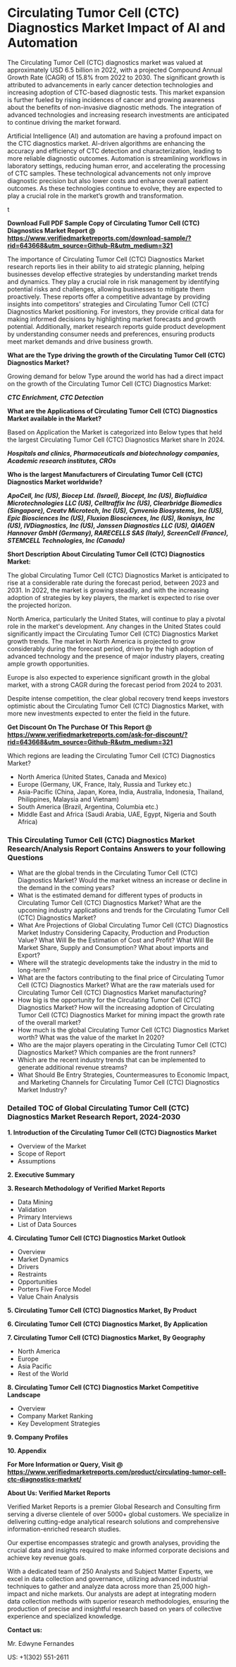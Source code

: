 <meta name="title" content="Global Circulating Tumor Cell (CTC) Diagnostics Market Impact of AI and Automation"><meta name="description" content="The Circulating Tumor Cell (CTC) diagnostics market was valued at approximately USD 6.5 billion in 2022, with a projected Compound Annual Growth Rate (CAGR) of 15.8% f"><meta name="title" content="Circulating Tumor Cell (CTC) Diagnostics Market Size, Share, Scope, Trends, Growth, Opportunities, Analysis, Forecast"><h1>Circulating Tumor Cell (CTC) Diagnostics Market Impact of AI and Automation</h1><p>The Circulating Tumor Cell (CTC) diagnostics market was valued at approximately USD 6.5 billion in 2022, with a projected Compound Annual Growth Rate (CAGR) of 15.8% from 2022 to 2030. The significant growth is attributed to advancements in early cancer detection technologies and increasing adoption of CTC-based diagnostic tests. This market expansion is further fueled by rising incidences of cancer and growing awareness about the benefits of non-invasive diagnostic methods. The integration of advanced technologies and increasing research investments are anticipated to continue driving the market forward.</p><p>Artificial Intelligence (AI) and automation are having a profound impact on the CTC diagnostics market. AI-driven algorithms are enhancing the accuracy and efficiency of CTC detection and characterization, leading to more reliable diagnostic outcomes. Automation is streamlining workflows in laboratory settings, reducing human error, and accelerating the processing of CTC samples. These technological advancements not only improve diagnostic precision but also lower costs and enhance overall patient outcomes. As these technologies continue to evolve, they are expected to play a crucial role in the market’s growth and transformation.</p>t</p><p id="" class=""><strong>Download Full PDF Sample Copy of Circulating Tumor Cell (CTC) Diagnostics Market Report @ <a href="https://www.verifiedmarketreports.com/download-sample/?rid=643668&utm_source=Github-R&utm_medium=321" target="_blank">https://www.verifiedmarketreports.com/download-sample/?rid=643668&utm_source=Github-R&utm_medium=321</a></strong></p><p>The importance of&nbsp;Circulating Tumor Cell (CTC) Diagnostics Market research reports lies in their ability to aid strategic planning, helping businesses develop effective strategies by understanding market trends and dynamics. They play a crucial role in risk management by identifying potential risks and challenges, allowing businesses to mitigate them proactively. These reports offer a competitive advantage by providing insights into competitors' strategies and Circulating Tumor Cell (CTC) Diagnostics Market positioning. For investors, they provide critical data for making informed decisions by highlighting market forecasts and growth potential. Additionally, market research reports guide product development by understanding consumer needs and preferences, ensuring products meet market demands and drive business growth.</p><p><strong>What are the&nbsp;Type driving the growth of the Circulating Tumor Cell (CTC) Diagnostics Market?</strong></p><p id="" class="">Growing demand for below Type around the world has had a direct impact on the growth of the Circulating Tumor Cell (CTC) Diagnostics Market:</p><em><strong>CTC Enrichment, CTC Detection</strong></em></p><strong>What are the&nbsp;Applications&nbsp;of Circulating Tumor Cell (CTC) Diagnostics Market available in the Market?</strong></p><p id="" class="">Based on Application the Market is categorized into Below types that held the largest Circulating Tumor Cell (CTC) Diagnostics Market share In 2024.</p><em><strong>Hospitals and clinics, Pharmaceuticals and biotechnology companies, Academic research institutes, CROs</strong></em></p><strong>Who is the largest Manufacturers of Circulating Tumor Cell (CTC) Diagnostics Market worldwide?</strong></p><p><em><strong>ApoCell, Inc (US), Biocep Ltd. (Israel), Biocept, Inc (US), Biofluidica Microtechnologies LLC (US), Celltraffix Inc (US), Clearbridge Biomedics (Singapore), Creatv Microtech, Inc (US), Cynvenio Biosystems, Inc (US), Epic Biosciences Inc (US), Fluxion Biosciences, Inc (US), Ikonisys, Inc (US), IVDiagnostics, Inc (US), Janssen Diagnostics LLC (US), QIAGEN Hannover GmbH (Germany), RARECELLS SAS (Italy), ScreenCell (France), STEMCELL Technologies, Inc (Canada)</strong></em></p><p id="" class=""><strong>Short Description About Circulating Tumor Cell (CTC) Diagnostics Market:</strong></p><p>The global Circulating Tumor Cell (CTC) Diagnostics Market is anticipated to rise at a considerable rate during the forecast period, between 2023 and 2031. In 2022, the market is growing steadily, and with the increasing adoption of strategies by key players, the market is expected to rise over the projected horizon.</p><p>North America, particularly the United States, will continue to play a pivotal role in the market's development. Any changes in the United States could significantly impact the Circulating Tumor Cell (CTC) Diagnostics Market growth trends. The market in North America is projected to grow considerably during the forecast period, driven by the high adoption of advanced technology and the presence of major industry players, creating ample growth opportunities.</p><p>Europe is also expected to experience significant growth in the global market, with a strong CAGR during the forecast period from 2024 to 2031.</p><p>Despite intense competition, the clear global recovery trend keeps investors optimistic about the Circulating Tumor Cell (CTC) Diagnostics Market, with more new investments expected to enter the field in the future.</p><p id="" class=""><strong>Get Discount On The Purchase Of This Report @ <a href="https://www.verifiedmarketreports.com/ask-for-discount/?rid=643668&utm_source=Github-R&utm_medium=321" target="_blank">https://www.verifiedmarketreports.com/ask-for-discount/?rid=643668&utm_source=Github-R&utm_medium=321</a></strong></p>Which regions are leading the Circulating Tumor Cell (CTC) Diagnostics Market?</p><ul><li>North America (United States, Canada and Mexico)</li><li>Europe (Germany, UK, France, Italy, Russia and Turkey etc.)</li><li>Asia-Pacific (China, Japan, Korea, India, Australia, Indonesia, Thailand, Philippines, Malaysia and Vietnam)</li><li>South America (Brazil, Argentina, Columbia etc.)</li><li>Middle East and Africa (Saudi Arabia, UAE, Egypt, Nigeria and South Africa)</li></ul><h3 id="" class="">This Circulating Tumor Cell (CTC) Diagnostics Market Research/Analysis Report Contains Answers to your following Questions</h3><ul><li>What are the global trends in the Circulating Tumor Cell (CTC) Diagnostics Market? Would the market witness an increase or decline in the demand in the coming years?</li><li>What is the estimated demand for different types of products in Circulating Tumor Cell (CTC) Diagnostics Market? What are the upcoming industry applications and trends for the Circulating Tumor Cell (CTC) Diagnostics Market?</li><li>What Are Projections of Global Circulating Tumor Cell (CTC) Diagnostics Market Industry Considering Capacity, Production and Production Value? What Will Be the Estimation of Cost and Profit? What Will Be Market Share, Supply and Consumption? What about imports and Export?</li><li>Where will the strategic developments take the industry in the mid to long-term?</li><li>What are the factors contributing to the final price of Circulating Tumor Cell (CTC) Diagnostics Market? What are the raw materials used for Circulating Tumor Cell (CTC) Diagnostics Market manufacturing?</li><li>How big is the opportunity for the Circulating Tumor Cell (CTC) Diagnostics Market? How will the increasing adoption of Circulating Tumor Cell (CTC) Diagnostics Market for mining impact the growth rate of the overall market?</li><li>How much is the global Circulating Tumor Cell (CTC) Diagnostics Market worth? What was the value of the market In 2020?</li><li>Who are the major players operating in the Circulating Tumor Cell (CTC) Diagnostics Market? Which companies are the front runners?</li><li>Which are the recent industry trends that can be implemented to generate additional revenue streams?</li><li>What Should Be Entry Strategies, Countermeasures to Economic Impact, and Marketing Channels for Circulating Tumor Cell (CTC) Diagnostics Market Industry?</li></ul><h3 id="" class="">Detailed TOC of Global Circulating Tumor Cell (CTC) Diagnostics Market Research Report, 2024-2030</h3><p id="" class=""><strong>1. Introduction of the Circulating Tumor Cell (CTC) Diagnostics Market</strong></p><ul><li>Overview of the Market</li><li>Scope of Report</li><li>Assumptions</li></ul><p id="" class=""><strong>2. Executive Summary</strong></p><p id="" class=""><strong>3. Research Methodology of Verified Market Reports</strong></p><ul><li>Data Mining</li><li>Validation</li><li>Primary Interviews</li><li>List of Data Sources</li></ul><p id="" class=""><strong>4. Circulating Tumor Cell (CTC) Diagnostics Market Outlook</strong></p><ul><li>Overview</li><li>Market Dynamics</li><li>Drivers</li><li>Restraints</li><li>Opportunities</li><li>Porters Five Force Model</li><li>Value Chain Analysis</li></ul><p id="" class=""><strong>5. Circulating Tumor Cell (CTC) Diagnostics Market, By Product</strong></p><p id="" class=""><strong>6. Circulating Tumor Cell (CTC) Diagnostics Market, By Application</strong></p><p id="" class=""><strong>7. Circulating Tumor Cell (CTC) Diagnostics Market, By Geography</strong></p><ul><li>North America</li><li>Europe</li><li>Asia Pacific</li><li>Rest of the World</li></ul><p id="" class=""><strong>8. Circulating Tumor Cell (CTC) Diagnostics Market Competitive Landscape</strong></p><ul><li>Overview</li><li>Company Market Ranking</li><li>Key Development Strategies</li></ul><p id="" class=""><strong>9. Company Profiles</strong></p><p id="" class=""><strong>10. Appendix</strong></p><p id="" class=""><strong>For More Information or Query, Visit @ <a href="https://www.verifiedmarketreports.com/product/circulating-tumor-cell-ctc-diagnostics-market/" target="_blank">https://www.verifiedmarketreports.com/product/circulating-tumor-cell-ctc-diagnostics-market/</a></strong></p><p id="" class=""><strong>About Us: Verified Market Reports</strong></p><p id="" class="">Verified Market Reports is a premier Global Research and Consulting firm serving a diverse clientele of over 5000+ global customers. We specialize in delivering cutting-edge analytical research solutions and comprehensive information-enriched research studies.</p><p id="" class="">Our expertise encompasses strategic and growth analyses, providing the crucial data and insights required to make informed corporate decisions and achieve key revenue goals.</p><p id="" class="">With a dedicated team of 250 Analysts and Subject Matter Experts, we excel in data collection and governance, utilizing advanced industrial techniques to gather and analyze data across more than 25,000 high-impact and niche markets. Our analysts are adept at integrating modern data collection methods with superior research methodologies, ensuring the production of precise and insightful research based on years of collective experience and specialized knowledge.</p><p id="" class=""><strong>Contact us:</strong></p><p id="" class="">Mr. Edwyne Fernandes</p><p id="" class="">US: +1(302) 551-2611</p>